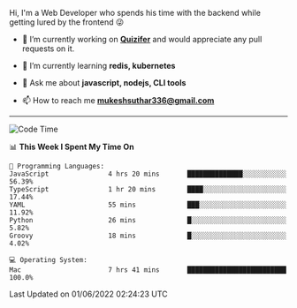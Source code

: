 Hi, I'm a Web Developer who spends his time with the backend while getting lured by the frontend 😜

- 🔭 I’m currently working on **[Quizifer](https://github.com/SutharMukesh/Quizifer/)** and would appreciate any pull requests on it.

- 🌱 I’m currently learning **redis, kubernetes**

- 💬 Ask me about **javascript, nodejs, CLI tools**

- 📫 How to reach me **mukeshsuthar336@gmail.com**

---
<!--START_SECTION:waka-->
![Code Time](http://img.shields.io/badge/Code%20Time-0%20secs-blue)

📊 **This Week I Spent My Time On** 

```text
💬 Programming Languages: 
JavaScript               4 hrs 20 mins       ██████████████░░░░░░░░░░░   56.39% 
TypeScript               1 hr 20 mins        ████░░░░░░░░░░░░░░░░░░░░░   17.44% 
YAML                     55 mins             ███░░░░░░░░░░░░░░░░░░░░░░   11.92% 
Python                   26 mins             █░░░░░░░░░░░░░░░░░░░░░░░░   5.82% 
Groovy                   18 mins             █░░░░░░░░░░░░░░░░░░░░░░░░   4.02%

💻 Operating System: 
Mac                      7 hrs 41 mins       █████████████████████████   100.0%

```


 Last Updated on 01/06/2022 02:24:23 UTC
<!--END_SECTION:waka-->
